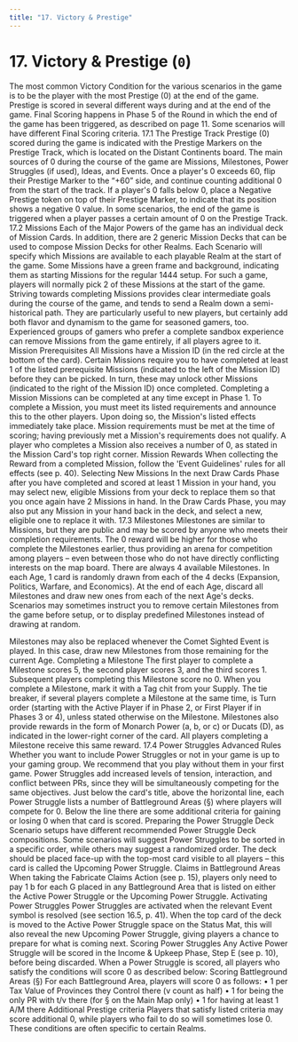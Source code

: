 ```yaml
---
title: "17. Victory & Prestige"
---
```


# 17. Victory & Prestige (`0`)

The most common Victory Condition for
the various scenarios in the game is to be the
player with the most Prestige (0) at the
end of the game.
Prestige is scored in several different ways
during and at the end of the game.
Final Scoring happens in Phase 5 of the
Round in which the end of the game has
been triggered, as described on page 11.
Some scenarios will have different Final
Scoring criteria.
17.1 The Prestige Track
Prestige (0) scored during
the game is indicated with the
Prestige Markers on the Prestige
Track, which is located on the
Distant Continents board.
The main sources of 0 during the
course of the game are Missions, Milestones,
Power Struggles (if used), Ideas, and Events.
Once a player's 0 exceeds 60, flip their
Prestige Marker to the “+60” side, and continue
counting additional 0 from the start
of the track. If a player's 0 falls below 0,
place a Negative Prestige token
on top of their Prestige Marker,
to indicate that its position
shows a negative 0 value.
In some scenarios, the end of the
game is triggered when a player passes a certain
amount of 0 on the Prestige Track.
17.2 Missions
Each of the Major Powers of the game has
an individual deck of Mission Cards. In
addition, there are 2 generic Mission Decks
that can be used to compose Mission Decks
for other Realms. Each Scenario will specify
which Missions are available to each playable
Realm at the start of the game.
Some Missions have a green frame and
background, indicating them as starting Missions
for the regular 1444 setup. For such a
game, players will normally pick 2 of these
Missions at the start of the game.
Striving towards completing Missions
provides clear intermediate goals during
the course of the game, and tends to send a
Realm down a semi-historical path. They are
particularly useful to new players, but certainly
add both flavor and dynamism to the
game for seasoned gamers, too.
Experienced groups of gamers who prefer
a complete sandbox experience can remove
Missions from the game entirely, if all players
agree to it.
Mission Prerequisites
All Missions have a Mission ID (in the red
circle at the bottom of the card). Certain
Missions require you to have completed at
least 1 of the listed prerequisite Missions
(indicated to the left of the Mission ID)
before they can be picked. In turn, these
may unlock other Missions (indicated to the
right of the Mission ID) once completed.
Completing a Mission
Missions can be completed at any time except
in Phase 1. To complete a Mission, you must
meet its listed requirements and announce
this to the other players. Upon doing so,
the Mission's listed effects immediately take
place. Mission requirements must be met at
the time of scoring; having previously met a
Mission's requirements does not qualify.
A player who completes a Mission also
receives a number of 0, as stated in the
Mission Card's top right corner.
Mission Rewards
When collecting the Reward from a completed
Mission, follow the 'Event Guidelines'
rules for all effects (see p. 40).
Selecting New Missions
In the next Draw Cards Phase after you have
completed and scored at least 1 Mission in
your hand, you may select new, eligible Missions
from your deck to replace them so that
you once again have 2 Missions in hand.
In the Draw Cards Phase, you may
also put any Mission in your hand back in
the deck, and select a new, eligible one to
replace it with.
17.3 Milestones
Milestones are similar to Missions, but they
are public and may be scored by anyone
who meets their completion requirements.
The 0 reward will be higher for those
who complete the Milestones earlier, thus
providing an arena for competition among
players – even between those who do not
have directly conflicting interests on the map
board.
There are always 4 available Milestones.
In each Age, 1 card is randomly drawn from
each of the 4 decks (Expansion, Politics, Warfare,
and Economics). At the end of each Age,
discard all Milestones and draw new ones
from each of the next Age's decks. Scenarios
may sometimes instruct you to remove certain
Milestones from the game before setup,
or to display predefined Milestones instead of
drawing at random.

Milestones may also be replaced whenever
the Comet Sighted Event is played. In
this case, draw new Milestones from those
remaining for the current Age.
Completing a Milestone
The first player to complete a Milestone
scores 5, the second player scores 3,
and the third scores 1. Subsequent players
completing this Milestone score no 0.
When you complete a Milestone, mark it
with a Tag chit from your Supply.
The tie breaker, if several players complete
a Milestone at the same time, is Turn
order (starting with the Active Player if in
Phase 2, or First Player if in Phases 3 or 4),
unless stated otherwise on the Milestone.
Milestones also provide rewards in the
form of Monarch Power (a, b, or c) or
Ducats (D), as indicated in the lower-right
corner of the card. All players completing a
Milestone receive this same reward.
17.4 Power Struggles
Advanced Rules
Whether you want to include Power Struggles
or not in your game is up to your gaming
group. We recommend that you play
without them in your first game.
Power Struggles add increased levels of
tension, interaction, and conflict between
PRs, since they will be simultaneously competing
for the same objectives.
Just below the card's title, above the horizontal
line, each Power Struggle lists a number
of Battleground Areas (§) where players
will compete for 0. Below the line there
are some additional criteria for gaining or
losing 0 when that card is scored.
Preparing the Power Struggle Deck
Scenario setups have different recommended
Power Struggle Deck compositions. Some
scenarios will suggest Power Struggles to be
sorted in a specific order, while others may
suggest a randomized order.
The deck should be placed face-up with the
top-most card visible to all players – this card
is called the Upcoming Power Struggle.
Claims in Battleground Areas
When taking the Fabricate Claims Action
(see p. 15), players only need to pay 1 b
for each G placed in any Battleground
Area
that is listed on either the Active Power
Struggle or the Upcoming Power Struggle.
Activating Power Struggles
Power Struggles are activated when the relevant
Event symbol is resolved (see section
16.5, p. 41). When the top card of the
deck is moved to the Active Power Struggle
space on the Status Mat, this will also reveal
the new Upcoming Power Struggle, giving
players a chance to prepare for what is coming
next.
Scoring Power Struggles
Any Active Power Struggle will be scored
in the Income & Upkeep Phase, Step E (see
p. 10), before being discarded.
When a Power Struggle is scored, all players
who satisfy the conditions will score 0
as described below:
Scoring Battleground Areas (§)
For each Battleground Area, players will
score 0 as follows:
• 1 per Tax Value of Provinces they Control
there (v count as half)
• 1 for being the only PR with t/v
there (for § on the Main Map only)
• 1 for having at least 1 A/M there
Additional Prestige criteria
Players that satisfy listed criteria may score
additional 0, while players who fail to do
so will sometimes lose 0. These conditions
are often specific to certain Realms.